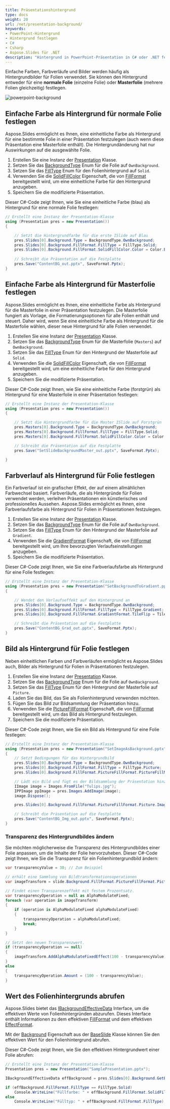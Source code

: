 ```yaml
---
title: Präsentationshintergrund
type: docs
weight: 20
url: /net/presentation-background/
keywords:
- PowerPoint-Hintergrund
- Hintergrund festlegen
- C#
- Csharp
- Aspose.Slides für .NET
description: "Hintergrund in PowerPoint-Präsentation in C# oder .NET festlegen"
---
```


Einfache Farben, Farbverläufe und Bilder werden häufig als Hintergrundbilder für Folien verwendet. Sie können den Hintergrund entweder für eine **normale Folie** (einzelne Folie) oder **Masterfolie** (mehrere Folien gleichzeitig) festlegen.

<img src="powerpoint-background.png" alt="powerpoint-background"  />

## **Einfache Farbe als Hintergrund für normale Folie festlegen**

Aspose.Slides ermöglicht es Ihnen, eine einheitliche Farbe als Hintergrund für eine bestimmte Folie in einer Präsentation festzulegen (auch wenn diese Präsentation eine Masterfolie enthält). Die Hintergrundänderung hat nur Auswirkungen auf die ausgewählte Folie.

1. Erstellen Sie eine Instanz der [Presentation](https://reference.aspose.com/slides/net/aspose.slides/presentation/) Klasse.
2. Setzen Sie das [BackgroundType](https://reference.aspose.com/slides/net/aspose.slides/backgroundtype/) Enum für die Folie auf `OwnBackground`.
3. Setzen Sie das [FillType](https://reference.aspose.com/slides/net/aspose.slides/filltype/) Enum für den Folienhintergrund auf `Solid`.
4. Verwenden Sie die [SolidFillColor](https://reference.aspose.com/slides/net/aspose.slides/fillformat/solidfillcolor/) Eigenschaft, die von [FillFormat](https://reference.aspose.com/slides/net/aspose.slides/fillformat/) bereitgestellt wird, um eine einheitliche Farbe für den Hintergrund anzugeben.
5. Speichern Sie die modifizierte Präsentation.

Dieser C#-Code zeigt Ihnen, wie Sie eine einheitliche Farbe (blau) als Hintergrund für eine normale Folie festlegen:

```c#
// Erstellt eine Instanz der Presentation-Klasse
using (Presentation pres = new Presentation())
{

    // Setzt die Hintergrundfarbe für die erste ISlide auf Blau
    pres.Slides[0].Background.Type = BackgroundType.OwnBackground;
    pres.Slides[0].Background.FillFormat.FillType = FillType.Solid;
    pres.Slides[0].Background.FillFormat.SolidFillColor.Color = Color.Blue;
    
    // Schreibt die Präsentation auf die Festplatte
    pres.Save("ContentBG_out.pptx", SaveFormat.Pptx);
}
```

## **Einfache Farbe als Hintergrund für Masterfolie festlegen**

Aspose.Slides ermöglicht es Ihnen, eine einheitliche Farbe als Hintergrund für die Masterfolie in einer Präsentation festzulegen. Die Masterfolie fungiert als Vorlage, die Formatierungsoptionen für alle Folien enthält und steuert. Daher wird, wenn Sie eine einheitliche Farbe als Hintergrund für die Masterfolie wählen, dieser neue Hintergrund für alle Folien verwendet.

1. Erstellen Sie eine Instanz der [Presentation](https://reference.aspose.com/slides/net/aspose.slides/presentation/) Klasse.
2. Setzen Sie das [BackgroundType](https://reference.aspose.com/slides/net/aspose.slides/backgroundtype/) Enum für die Masterfolie (`Masters`) auf `OwnBackground`.
3. Setzen Sie das [FillType](https://reference.aspose.com/slides/net/aspose.slides/filltype/) Enum für den Hintergrund der Masterfolie auf `Solid`.
4. Verwenden Sie die [SolidFillColor](https://reference.aspose.com/slides/net/aspose.slides/fillformat/solidfillcolor/) Eigenschaft, die von [FillFormat](https://reference.aspose.com/slides/net/aspose.slides/fillformat/) bereitgestellt wird, um eine einheitliche Farbe für den Hintergrund anzugeben.
5. Speichern Sie die modifizierte Präsentation.

Dieser C#-Code zeigt Ihnen, wie Sie eine einheitliche Farbe (forstgrün) als Hintergrund für eine Masterfolie in einer Präsentation festlegen:

```c#
// Erstellt eine Instanz der Presentation-Klasse
using (Presentation pres = new Presentation())
{

    // Setzt die Hintergrundfarbe für die Master ISlide auf Forstgrün
    pres.Masters[0].Background.Type = BackgroundType.OwnBackground;
    pres.Masters[0].Background.FillFormat.FillType = FillType.Solid;
    pres.Masters[0].Background.FillFormat.SolidFillColor.Color = Color.ForestGreen;

    // Schreibt die Präsentation auf die Festplatte
    pres.Save("SetSlideBackgroundMaster_out.pptx", SaveFormat.Pptx);

}
```

## **Farbverlauf als Hintergrund für Folie festlegen**

Ein Farbverlauf ist ein grafischer Effekt, der auf einem allmählichen Farbwechsel basiert. Farbverläufe, die als Hintergründe für Folien verwendet werden, verleihen Präsentationen ein künstlerisches und professionelles Aussehen. Aspose.Slides ermöglicht es Ihnen, eine Farbverlaufsfarbe als Hintergrund für Folien in Präsentationen festzulegen.

1. Erstellen Sie eine Instanz der [Presentation](https://reference.aspose.com/slides/net/aspose.slides/presentation/) Klasse.
2. Setzen Sie das [BackgroundType](https://reference.aspose.com/slides/net/aspose.slides/backgroundtype/) Enum für die Folie auf `OwnBackground`.
3. Setzen Sie das [FillType](https://reference.aspose.com/slides/net/aspose.slides/filltype/) Enum für den Hintergrund der Masterfolie auf `Gradient`.
4. Verwenden Sie die [GradientFormat](https://reference.aspose.com/slides/net/aspose.slides/fillformat/gradientformat/) Eigenschaft, die von [FillFormat](https://reference.aspose.com/slides/net/aspose.slides/fillformat/) bereitgestellt wird, um Ihre bevorzugten Verlaufseinstellungen anzugeben.
5. Speichern Sie die modifizierte Präsentation.

Dieser C#-Code zeigt Ihnen, wie Sie eine Farbverlaufsfarbe als Hintergrund für eine Folie festlegen:

```c#
// Erstellt eine Instanz der Presentation-Klasse
using (Presentation pres = new Presentation("SetBackgroundToGradient.pptx"))
{

    // Wendet den Verlaufseffekt auf den Hintergrund an
    pres.Slides[0].Background.Type = BackgroundType.OwnBackground;
    pres.Slides[0].Background.FillFormat.FillType = FillType.Gradient;
    pres.Slides[0].Background.FillFormat.GradientFormat.TileFlip = TileFlip.FlipBoth;

    // Schreibt die Präsentation auf die Festplatte
    pres.Save("ContentBG_Grad_out.pptx", SaveFormat.Pptx);
}
```

## **Bild als Hintergrund für Folie festlegen**

Neben einheitlichen Farben und Farbverläufen ermöglicht es Aspose.Slides auch, Bilder als Hintergrund für Folien in Präsentationen festzulegen.

1. Erstellen Sie eine Instanz der [Presentation](https://reference.aspose.com/slides/net/aspose.slides/presentation/) Klasse.
2. Setzen Sie das [BackgroundType](https://reference.aspose.com/slides/net/aspose.slides/backgroundtype/) Enum für die Folie auf `OwnBackground`.
3. Setzen Sie das [FillType](https://reference.aspose.com/slides/net/aspose.slides/filltype/) Enum für den Hintergrund der Masterfolie auf `Picture`.
4. Laden Sie das Bild, das Sie als Folienhintergrund verwenden möchten.
5. Fügen Sie das Bild zur Bildsammlung der Präsentation hinzu.
6. Verwenden Sie die [PictureFillFormat](https://reference.aspose.com/slides/net/aspose.slides/fillformat/picturefillformat/) Eigenschaft, die von [FillFormat](https://reference.aspose.com/slides/net/aspose.slides/fillformat/) bereitgestellt wird, um das Bild als Hintergrund festzulegen.
7. Speichern Sie die modifizierte Präsentation.

Dieser C#-Code zeigt Ihnen, wie Sie ein Bild als Hintergrund für eine Folie festlegen:

```c#
// Erstellt eine Instanz der Presentation-Klasse
using (Presentation pres = new Presentation("SetImageAsBackground.pptx"))
{
    // Setzt Bedingungen für das Hintergrundbild
    pres.Slides[0].Background.Type = BackgroundType.OwnBackground;
    pres.Slides[0].Background.FillFormat.FillType = FillType.Picture;
    pres.Slides[0].Background.FillFormat.PictureFillFormat.PictureFillMode = PictureFillMode.Stretch;

    // Lädt ein Bild und fügt es der Bildsammlung der Präsentation hinzu
    IImage image = Images.FromFile("Tulips.jpg");
    IPPImage ppImage = pres.Images.AddImage(image);
    image.Dispose();

    pres.Slides[0].Background.FillFormat.PictureFillFormat.Picture.Image = ppImage;

    // Schreibt die Präsentation auf die Festplatte
    pres.Save("ContentBG_Img_out.pptx", SaveFormat.Pptx);
}
```

### **Transparenz des Hintergrundbildes ändern**

Sie möchten möglicherweise die Transparenz des Hintergrundbildes einer Folie anpassen, um die Inhalte der Folie hervorzuheben. Dieser C#-Code zeigt Ihnen, wie Sie die Transparenz für ein Folienhintergrundbild ändern:

```c#
var transparencyValue = 30; // Zum Beispiel

// erhält eine Sammlung von Bildtransformationsoperationen
var imageTransform = slide.Background.FillFormat.PictureFillFormat.Picture.ImageTransform;

// Findet einen Transparenzeffekt mit festem Prozentsatz.
var transparencyOperation = null as AlphaModulateFixed;
foreach (var operation in imageTransform)
{
    if (operation is AlphaModulateFixed alphaModulateFixed)
    {
        transparencyOperation = alphaModulateFixed;
        break;
    }
}

// Setzt den neuen Transparenzwert.
if (transparencyOperation == null)
{
    imageTransform.AddAlphaModulateFixedEffect(100 - transparencyValue);
}
else
{
    transparencyOperation.Amount = (100 - transparencyValue);
}
```

## **Wert des Folienhintergrunds abrufen**

Aspose.Slides bietet das [IBackgroundEffectiveData](https://reference.aspose.com/slides/net/aspose.slides/ibackgroundeffectivedata/) Interface, um die effektiven Werte von Folienhintergründen abzurufen. Dieses Interface enthält Informationen zu dem effektiven [FillFormat](https://reference.aspose.com/slides/net/aspose.slides/ibackgroundeffectivedata/fillformat) und dem effektiven [EffectFormat](https://reference.aspose.com/slides/net/aspose.slides/ibackgroundeffectivedata/effectformat/).

Mit der [Background](https://reference.aspose.com/slides/net/aspose.slides/ibaseslide/background/) Eigenschaft aus der [BaseSlide](https://reference.aspose.com/slides/net/aspose.slides/baseslide/) Klasse können Sie den effektiven Wert für den Folienhintergrund abrufen.

Dieser C#-Code zeigt Ihnen, wie Sie den effektiven Hintergrundwert einer Folie abrufen:

```c#
// Erstellt eine Instanz der Presentation-Klasse
Presentation pres = new Presentation("SamplePresentation.pptx");

IBackgroundEffectiveData effBackground = pres.Slides[0].Background.GetEffective();

if (effBackground.FillFormat.FillType == FillType.Solid)
    Console.WriteLine("Füllfarbe: " + effBackground.FillFormat.SolidFillColor);
else
    Console.WriteLine("Fülltyp: " + effBackground.FillFormat.FillType);
```